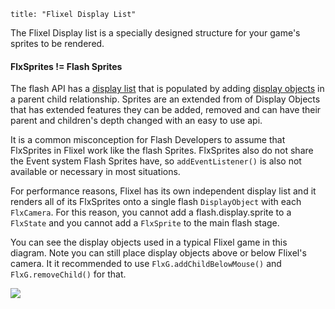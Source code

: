 ```
title: "Flixel Display List"
```
The Flixel Display list is a specially designed structure for your game's sprites to be rendered.

#### FlxSprites != Flash Sprites

The flash API has a [display list](http://www.adobe.com/devnet/flash/quickstart/display_list_programming_as3.html) that is populated by adding [display objects](http://help.adobe.com/en_US/FlashPlatform/reference/actionscript/3/flash/display/DisplayObject.html) in a parent child relationship. Sprites are an extended from of Display Objects that has extended features they can be added, removed and can have their parent and children's depth changed with an easy to use api.

It is a common misconception for Flash Developers to assume that FlxSprites in Flixel work like the flash Sprites. FlxSprites also do not share the Event system Flash Sprites have, so `addEventListener()` is also not available or necessary in most situations.

For performance reasons, Flixel has its own independent display list and it renders all of its FlxSprites onto a single flash `DisplayObject` with each `FlxCamera`. For this reason, you cannot add a flash.display.sprite to a `FlxState` and you cannot add a `FlxSprite` to the main flash stage.

You can see the display objects used in a typical Flixel game in this diagram. Note you can still place display objects above or below Flixel's camera. It it recommended to use `FlxG.addChildBelowMouse()` and `FlxG.removeChild()` for that.

<img src="/images/flixel-display-list.png" style="max-width:400px" />